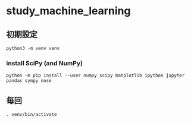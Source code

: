 # study_machine_learning

## 初期設定

```
python3 -m venv venv
```

### install SciPy (and NumPy)

```
python -m pip install --user numpy scipy matplotlib ipython jupyter pandas sympy nose
```

## 毎回

```
. venv/bin/activate
```
